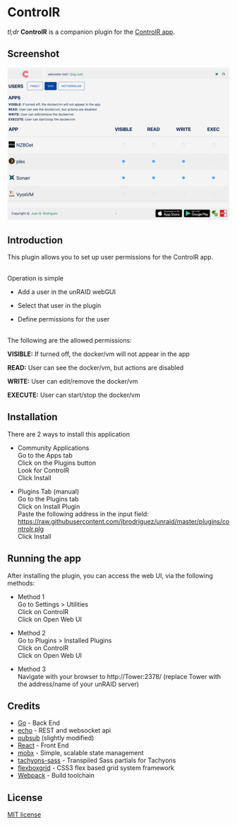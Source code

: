ControlR
=========

*tl;dr* **ControlR** is a companion plugin for the [ControlR app](https://www.apertoire.com/controlr/).

## Screenshot
![Screenshot](metadata/images/controlr-plugin.png)

## Introduction
This plugin allows you to set up user permissions for the ControlR app.

<br>Operation is simple
- Add a user in the unRAID webGUI

- Select that user in the plugin

- Define permissions for the user


<br>The following are the allowed permissions:

**VISIBLE:** If turned off, the docker/vm will not appear in the app

**READ:** User can see the docker/vm, but actions are disabled

**WRITE:** User can edit/remove the docker/vm

**EXECUTE:** User can start/stop the docker/vm


## Installation
There are 2 ways to install this application

- Community Applications<br/>
Go to the Apps tab<br/>
Click on the Plugins button<br/>
Look for ControlR<br/>
Click Install

- Plugins Tab (manual)<br/>
Go to the Plugins tab<br/>
Click on Install Plugin<br/>
Paste the following address in the input field: https://raw.githubusercontent.com/jbrodriguez/unraid/master/plugins/controlr.plg<br/>
Click Install

## Running the app
After installing the plugin, you can access the web UI, via the following methods:

- Method 1<br/>
Go to Settings > Utilities<br/>
Click on ControlR<br/>
Click on Open Web UI<br/>

- Method 2<br/>
Go to Plugins > Installed Plugins<br/>
Click on ControlR<br/>
Click on Open Web UI<br/>

- Method 3<br/>
Navigate with your browser to http://Tower:2378/ (replace Tower with the address/name of your unRAID server)<br/>


## Credits
- [Go](https://golang.org/) - Back End
- [echo](https://github.com/labstack/echo) - REST and websocket api
- [pubsub](https://github.com/tuxychandru/pubsub/) (slightly modified)
- [React](https://facebook.github.io/react/) - Front End
- [mobx](https://github.com/mobxjs/mobx) - Simple, scalable state management
- [tachyons-sass](https://github.com/tachyons-css/tachyons-sass) - Transpiled Sass partials for Tachyons
- [flexboxgrid](http://flexboxgrid.com/) - CSS3 flex based grid system framework
- [Webpack](https://webpack.github.io/) - Build toolchain

## License
[MIT license](http://jbrodriguez.mit-license.org)
